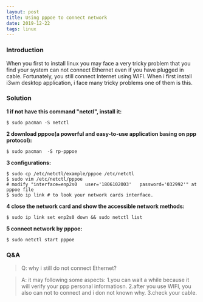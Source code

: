 ```yaml
---
layout: post
title: Using pppoe to connect network
date: 2019-12-22 
tags: linux   
---
```


### Introduction

When you first to install linux you may face a very tricky problem that you find your system can not connect Ethernet even if you have plugged in cable. Fortunately, you still connect Internet using WIFI. When i first install i3wm desktop application, i face many tricky problems one of them is this.

### Solution

**1 if not have this command "netctl", install it:**

`$ sudo pacman -S netctl`

**2 download pppoe(a powerful and easy-to-use application basing on ppp protocol):**
    
`$ sudo pacman  -S rp-pppoe`

**3 configurations:**
    
```shell
$ sudo cp /etc/netctl/example/pppoe /etc/netctl 
$ sudo vim /etc/netctl/pppoe
# modify "interface=enp2s0   user='1806102003'   password='032992'" at pppoe file
$ sudo ip link # to look your network cards interface.
```

**4 close the network card and show the accessible network methods:**

`$ sudo ip link set enp2s0 down && sudo netctl list`

**5 connect network by pppoe:**
    
`$ sudo netctl start pppoe`

### Q&A

>Q: why i still do not connect Ethernet?

>A: it may following some aspects: 1.you can wait a while because it will verify your ppp personal informatiosn. 2.after you use WIFI, you also can not to connect and i don not known why. 3.check your cable.
